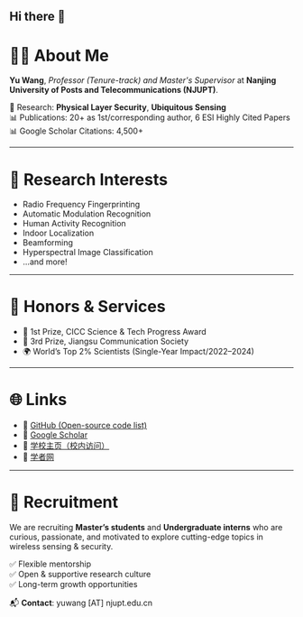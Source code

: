 ## Hi there 👋

# 👨‍🏫 About Me

**Yu Wang**, *Professor (Tenure-track) and Master's Supervisor* at **Nanjing University of Posts and Telecommunications (NJUPT)**.

🔬 Research: **Physical Layer Security**, **Ubiquitous Sensing**  
📊 Publications: 20+ as 1st/corresponding author, 6 ESI Highly Cited Papers  
📊 Google Scholar Citations: 4,500+

---

# 🧪 Research Interests

- Radio Frequency Fingerprinting
- Automatic Modulation Recognition  
- Human Activity Recognition  
- Indoor Localization  
- Beamforming  
- Hyperspectral Image Classification
- ...and more!

---

# 🏅 Honors & Services

- 🥇 1st Prize, CICC Science & Tech Progress Award  
- 🥈 3rd Prize, Jiangsu Communication Society  
- 🌍 World’s Top 2% Scientists (Single-Year Impact/2022–2024)  

---

# 🌐 Links

- 🔗 [GitHub (Open-source code list)](https://github.com/BeechburgPieStar/LabCode)  
- 🔗 [Google Scholar](https://scholar.google.com/citations?user=93Ik4qoAAAAJ&hl=zh-CN)  
- 🔗 [学校主页（校内访问）](https://yjs.njupt.edu.cn/dsgl/nocontrol/college/dsfcxq.htm?dsJbxxId=d3006b1b1ea24d02b1f34f29a63ec841)
- 🔗 [学者网](https://www.scholat.com/rain1996)

---

# 📢 Recruitment

We are recruiting **Master’s students** and **Undergraduate interns** who are curious, passionate, and motivated to explore cutting-edge topics in wireless sensing & security.

✅ Flexible mentorship  
✅ Open & supportive research culture  
✅ Long-term growth opportunities

📬 **Contact**: yuwang [AT] njupt.edu.cn

